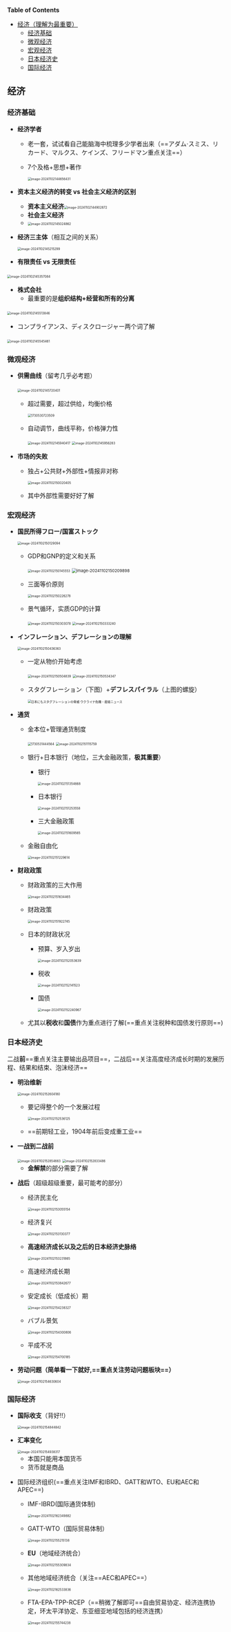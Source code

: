 <!-- START doctoc generated TOC please keep comment here to allow auto update -->
<!-- DON'T EDIT THIS SECTION, INSTEAD RE-RUN doctoc TO UPDATE -->
**Table of Contents**

- [经济（理解为最重要）](#%E7%BB%8F%E6%B5%8E%E7%90%86%E8%A7%A3%E4%B8%BA%E6%9C%80%E9%87%8D%E8%A6%81)
  - [经济基础](#%E7%BB%8F%E6%B5%8E%E5%9F%BA%E7%A1%80)
  - [微观经济](#%E5%BE%AE%E8%A7%82%E7%BB%8F%E6%B5%8E)
  - [宏观经济](#%E5%AE%8F%E8%A7%82%E7%BB%8F%E6%B5%8E)
  - [日本经济史](#%E6%97%A5%E6%9C%AC%E7%BB%8F%E6%B5%8E%E5%8F%B2)
  - [国际经济](#%E5%9B%BD%E9%99%85%E7%BB%8F%E6%B5%8E)

<!-- END doctoc generated TOC please keep comment here to allow auto update -->

## 经济

### 经济基础

- **经济学者**

  - 老一套，试试看自己能脑海中梳理多少学者出来（==アダム·スミス、リカード、マルクス、ケインズ、フリードマン重点关注==）

  - 7个及格+思想+著作

    <img src="C:\Users\A1870\AppData\Roaming\Typora\typora-user-images\image-20241102144656431.png" alt="image-20241102144656431" style="zoom: 50%;" />

- **资本主义经济的转变 vs 社会主义经济的区别**

  - **资本主义经济**<img src="C:\Users\A1870\AppData\Roaming\Typora\typora-user-images\image-20241102144902872.png" alt="image-20241102144902872" style="zoom: 50%;" />
  - **社会主义经济**
  - <img src="C:\Users\A1870\AppData\Roaming\Typora\typora-user-images\image-20241102145024862.png" alt="image-20241102145024862" style="zoom: 50%;" />

- **经济三主体**（相互之间的关系）

  <img src="C:\Users\A1870\AppData\Roaming\Typora\typora-user-images\image-20241102145215299.png" alt="image-20241102145215299" style="zoom: 50%;" />

- **有限责任 vs 无限责任**

​		<img src="C:\Users\A1870\AppData\Roaming\Typora\typora-user-images\image-20241102145357084.png" alt="image-20241102145357084" style="zoom: 50%;" />

- **株式会社**
  - 最重要的是**组织结构+经营和所有的分离**

​			<img src="C:\Users\A1870\AppData\Roaming\Typora\typora-user-images\image-20241102145513846.png" alt="image-20241102145513846" style="zoom: 50%;" />

- コンプライアンス、ディスクロージャー两个词了解

​			<img src="C:\Users\A1870\AppData\Roaming\Typora\typora-user-images\image-20241102145545461.png" alt="image-20241102145545461" style="zoom: 50%;" />

### 微观经济

- **供需曲线**（留考几乎必考题）

  ​	<img src="C:\Users\A1870\AppData\Roaming\Typora\typora-user-images\image-20241102145720401.png" alt="image-20241102145720401" style="zoom: 50%;" />

  - 超过需要，超过供给，均衡价格

    <img src="C:\Users\A1870\Documents\WeChat Files\wxid_c420es3u9rr522\FileStorage\Temp\1730530723509.jpg" alt="1730530723509" style="zoom: 50%;" />

  - 自动调节，曲线平称，价格弹力性

    <img src="C:\Users\A1870\AppData\Roaming\Typora\typora-user-images\image-20241102145940417.png" alt="image-20241102145940417" style="zoom: 50%;" />

    <img src="C:\Users\A1870\AppData\Roaming\Typora\typora-user-images\image-20241102145956283.png" alt="image-20241102145956283" style="zoom: 50%;" />

- **市场的失败**

  - 独占+公共财+外部性+情报非对称

    <img src="C:\Users\A1870\AppData\Roaming\Typora\typora-user-images\image-20241102150020405.png" alt="image-20241102150020405" style="zoom: 50%;" />

  - 其中外部性需要好好了解

### 宏观经济

- **国民所得フロー/国富ストック**

  <img src="C:\Users\A1870\AppData\Roaming\Typora\typora-user-images\image-20241102150129094.png" alt="image-20241102150129094" style="zoom: 50%;" />

  - GDP和GNP的定义和关系

    <img src="C:\Users\A1870\AppData\Roaming\Typora\typora-user-images\image-20241102150145553.png" alt="image-20241102150145553" style="zoom: 50%;" />

    <img src="C:\Users\A1870\AppData\Roaming\Typora\typora-user-images\image-20241102150209898.png" alt="image-20241102150209898" style="zoom:67%;" />

  - 三面等价原则

    <img src="C:\Users\A1870\AppData\Roaming\Typora\typora-user-images\image-20241102150226278.png" alt="image-20241102150226278" style="zoom: 50%;" />

  - 景气循环，实质GDP的计算

    <img src="C:\Users\A1870\AppData\Roaming\Typora\typora-user-images\image-20241102150303078.png" alt="image-20241102150303078" style="zoom: 50%;" />

    <img src="C:\Users\A1870\AppData\Roaming\Typora\typora-user-images\image-20241102150333240.png" alt="image-20241102150333240" style="zoom: 50%;" />

- **インフレーション、デフレーションの理解**

  <img src="C:\Users\A1870\AppData\Roaming\Typora\typora-user-images\image-20241102150436363.png" alt="image-20241102150436363" style="zoom: 50%;" />

  - 一定从物价开始考虑

    <img src="C:\Users\A1870\AppData\Roaming\Typora\typora-user-images\image-20241102150504839.png" alt="image-20241102150504839" style="zoom: 50%;" />

    <img src="C:\Users\A1870\AppData\Roaming\Typora\typora-user-images\image-20241102150534347.png" alt="image-20241102150534347" style="zoom: 50%;" />

  - スタグフレーション（下图）+**デフレスパイラル**（上图的螺旋）

    <img src="https://cloudfront-ap-northeast-1.images.arcpublishing.com/sankei/S5K2FC3POZIHXJCOYPKT7LW524.jpg" alt="日本にもスタグフレーションの脅威 ウクライナ危機 - 産経ニュース" style="zoom:50%;" />

- **通货**

  - 金本位+管理通货制度

    <img src="C:\Users\A1870\Documents\WeChat Files\wxid_c420es3u9rr522\FileStorage\Temp\1730531444564.jpg" alt="1730531444564" style="zoom: 50%;" />

    <img src="C:\Users\A1870\AppData\Roaming\Typora\typora-user-images\image-20241102151115759.png" alt="image-20241102151115759" style="zoom: 50%;" />

  - 银行+日本银行（地位，三大金融政策，**极其重要**）

    - 银行

      <img src="C:\Users\A1870\AppData\Roaming\Typora\typora-user-images\image-20241102151354668.png" alt="image-20241102151354668" style="zoom: 50%;" />

    - 日本银行

      <img src="C:\Users\A1870\AppData\Roaming\Typora\typora-user-images\image-20241102151253558.png" alt="image-20241102151253558" style="zoom:50%;" />

    - 三大金融政策

      <img src="C:\Users\A1870\AppData\Roaming\Typora\typora-user-images\image-20241102151609565.png" alt="image-20241102151609565" style="zoom:50%;" />

  - 金融自由化

    <img src="C:\Users\A1870\AppData\Roaming\Typora\typora-user-images\image-20241102151229614.png" alt="image-20241102151229614" style="zoom:50%;" />

- **财政政策**

  - 财政政策的三大作用

    <img src="C:\Users\A1870\AppData\Roaming\Typora\typora-user-images\image-20241102151634465.png" alt="image-20241102151634465" style="zoom:50%;" />

  - 财政政策

    <img src="C:\Users\A1870\AppData\Roaming\Typora\typora-user-images\image-20241102151922745.png" alt="image-20241102151922745" style="zoom:50%;" />

  - 日本的财政状况

    - 预算、岁入岁出

      <img src="C:\Users\A1870\AppData\Roaming\Typora\typora-user-images\image-20241102152053639.png" alt="image-20241102152053639" style="zoom:50%;" />

    - 税收

      <img src="C:\Users\A1870\AppData\Roaming\Typora\typora-user-images\image-20241102152141523.png" alt="image-20241102152141523" style="zoom:50%;" />

    - 国债

      <img src="C:\Users\A1870\AppData\Roaming\Typora\typora-user-images\image-20241102152240967.png" alt="image-20241102152240967" style="zoom:50%;" />

    

  - 尤其以**税收**和**国债**作为重点进行了解(==重点关注税种和国债发行原则==)

### 日本经济史

二战**前**==重点关注主要输出品项目==，二战后==关注高度经济成长时期的发展历程、结果和结束、泡沫经济==

- **明治维新**

  <img src="C:\Users\A1870\AppData\Roaming\Typora\typora-user-images\image-20241102152604180.png" alt="image-20241102152604180" style="zoom:50%;" />

  - 要记得整个的一个发展过程

    <img src="C:\Users\A1870\AppData\Roaming\Typora\typora-user-images\image-20241102152536125.png" alt="image-20241102152536125" style="zoom:50%;" />

  - ==前期轻工业，1904年前后变成重工业==

- **一战到二战前**

  <img src="C:\Users\A1870\AppData\Roaming\Typora\typora-user-images\image-20241102152854663.png" alt="image-20241102152854663" style="zoom:50%;" />

  <img src="C:\Users\A1870\AppData\Roaming\Typora\typora-user-images\image-20241102152833486.png" alt="image-20241102152833486" style="zoom:50%;" />

  - **金解禁**的部分需要了解

- **战后**（超级超级重要，最可能考的部分）

  - 经济民主化

    <img src="C:\Users\A1870\AppData\Roaming\Typora\typora-user-images\image-20241102153055154.png" alt="image-20241102153055154" style="zoom:50%;" />

  - 经济复兴

    <img src="C:\Users\A1870\AppData\Roaming\Typora\typora-user-images\image-20241102153130377.png" alt="image-20241102153130377" style="zoom:50%;" />

  - **高速经济成长以及之后的日本经济史脉络**

    <img src="C:\Users\A1870\AppData\Roaming\Typora\typora-user-images\image-20241102153231865.png" alt="image-20241102153231865" style="zoom:50%;" />

  - 高速经济成长期

    <img src="C:\Users\A1870\AppData\Roaming\Typora\typora-user-images\image-20241102153842677.png" alt="image-20241102153842677" style="zoom:50%;" />

  - 安定成长（低成长）期

    <img src="C:\Users\A1870\AppData\Roaming\Typora\typora-user-images\image-20241102154238327.png" alt="image-20241102154238327" style="zoom:50%;" />

  - バブル景気

    <img src="C:\Users\A1870\AppData\Roaming\Typora\typora-user-images\image-20241102154300806.png" alt="image-20241102154300806" style="zoom:50%;" />

  - 平成不况

    <img src="C:\Users\A1870\AppData\Roaming\Typora\typora-user-images\image-20241102154700185.png" alt="image-20241102154700185" style="zoom:50%;" />

- **劳动问题（简单看一下就好,==重点关注劳动问题板块==）**

  <img src="C:\Users\A1870\AppData\Roaming\Typora\typora-user-images\image-20241102154630604.png" alt="image-20241102154630604" style="zoom: 50%;" />

### 国际经济

- **国际收支**（背好!!）

  <img src="C:\Users\A1870\AppData\Roaming\Typora\typora-user-images\image-20241102154844842.png" alt="image-20241102154844842" style="zoom:50%;" />

- **汇率变化**

  <img src="C:\Users\A1870\AppData\Roaming\Typora\typora-user-images\image-20241102154938317.png" alt="image-20241102154938317" style="zoom:50%;" />

  - 本国只能用本国货币
  - 货币就是商品

- 国际经济组织(==重点关注IMF和IBRD、GATT和WTO、EU和AEC和APEC==)

  - IMF-IBRD(国际通货体制)

    <img src="C:\Users\A1870\AppData\Roaming\Typora\typora-user-images\image-20241102162349882.png" alt="image-20241102162349882" style="zoom:50%;" />

  - GATT-WTO（国际贸易体制）

    <img src="C:\Users\A1870\AppData\Roaming\Typora\typora-user-images\image-20241102155215138.png" alt="image-20241102155215138" style="zoom:50%;" />

  - **EU**（地域经济统合）

    <img src="C:\Users\A1870\AppData\Roaming\Typora\typora-user-images\image-20241102155309834.png" alt="image-20241102155309834" style="zoom:50%;" />

  - 其他地域经济统合（关注==AEC和APEC==）

    <img src="C:\Users\A1870\AppData\Roaming\Typora\typora-user-images\image-20241102162533836.png" alt="image-20241102162533836" style="zoom:50%;" />

  - FTA-EPA-TPP-RCEP（==稍微了解即可==自由贸易协定、经济连携协定，环太平洋协定、东亚细亚地域包括的经济连携）

    <img src="C:\Users\A1870\AppData\Roaming\Typora\typora-user-images\image-20241102155744238.png" alt="image-20241102155744238" style="zoom:50%;" />
